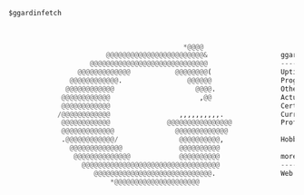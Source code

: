 ```python
$ggardinfetch                                                                  
                                                                                
                                                                                
                                                                                
                                           *@@@@                   
                        @@@@@@@@@@@@@@@@@@@@@@@@&                  ggardin@italy.eu
                    @@@@@@@@@@@@@@@@@@@@@@@@@@@@@                  -------------
                 @@@@@@@@@@@@@           @@@@@@@@(                 Uptime: "26 years"
               @@@@@@@@@@@@.                @@@@@@                 Programming_languages: ", C++"
              @@@@@@@@@@@@                    @@@@.                Other_languages: "HTML, CSS, JS, PHP"
             @@@@@@@@@@@@                      ,@@                 Actual_languages: "Italian (native), English (C1)"
             @@@@@@@@@@@@                                          Certifications: "Cambridge FCE, ECDL"
            /@@@@@@@@@@@@                 ,,,,,,,,,,.              Currently_learning: "Svelte, TypeScript"
             @@@@@@@@@@@@              @@@@@@@@@@@@@@@@            Proficiencies: "G Ads, WordPress, Adobe CC, Office"
             @@@@@@@@@@@@@               @@@@@@@@@@@@@             
             .@@@@@@@@@@@@/               @@@@@@@@@@,              Hobbies: "photography, mech kbs, tinkering, hiking"
               @@@@@@@@@@@@@              @@@@@@@@@@               
                @@@@@@@@@@@@@@            @@@@@@@@@@               more info
                  @@@@@@@@@@@@@@@@@@@@@@@@@@@@@@@@@@               ---------
                     @@@@@@@@@@@@@@@@@@@@@@@@@@@@@.                Web: "giovannigardin.com"
                         *@@@@@@@@@@@@@@@@@@@@@                    
                                                                                
                                                                                
                                                                                
                                                                                
```
<!--
**ggardin/ggardin** is a ✨ _special_ ✨ repository because its `README.md` (this file) appears on your GitHub profile.

Here are some ideas to get you started:

- 🔭 I’m currently working on ...
- 🌱 I’m currently learning ...
- 👯 I’m looking to collaborate on ...
- 🤔 I’m looking for help with ...
- 💬 Ask me about ...
- 📫 How to reach me: ...
- 😄 Pronouns: ...
- ⚡ Fun fact: ...

![Your Repository’s Stats](https://github-readme-stats.vercel.app/api?username=ggardin&show_icons=true)

![Your Repository's Stats](https://github-readme-stats.vercel.app/api/top-langs/?username=ggardin&theme=default)

-->
